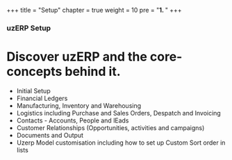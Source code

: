 +++
title = "Setup"
chapter = true
weight = 10
pre = "<b>1. </b>"
+++

### uzERP Setup

# Discover uzERP and the core-concepts behind it.

* Initial Setup
* Financial Ledgers
* Manufacturing, Inventory and Warehousing 
* Logistics including Purchase and Sales Orders, Despatch and Invoicing
* Contacts - Accounts, People and lEads
* Customer Relationships (Opportunities, activities and campaigns)
* Documents and Output
* Uzerp Model customisation including how to set up Custom Sort order in lists
